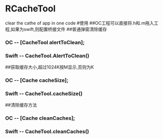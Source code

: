 # RCacheTool
clear the cathe of app in one code
#使用
##OC工程可以直接将.h和.m拖入工程,如果为swift,则配置桥接文件
##普通弹窗清除缓存
### OC -- [CacheTool alertToClean];
### Swift -- CacheTool.AlertToClean()
##获取缓存大小,超过1024K按M显示,否则为K
### OC -- [Cache cacheSize];
### Swift -- CacheTool.cacheSize()
##清除缓存方法
### OC -- [Cache cleanCaches];
### Swift -- CacheTool.cleanCaches()

